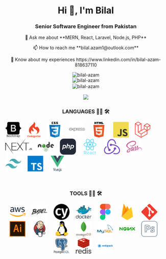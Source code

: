 <h1 align="center">Hi 👋, I'm Bilal</h1>
<h3 align="center">Senior Software Engineer from Pakistan</h3>
<div align="left">
    
</div>
<p align="center">💬 Ask me about **MERN, React, Laravel, Node.js, PHP**</p>

<p align="center">📫 How to reach me **bilal.azam1@outlook.com**</p>

<p align="center">📄 Know about my experiences https://www.linkedin.com/in/bilal-azam-818637110</p>
<div align="center">
     <img src="https://myreadme.vercel.app/api/embed/bilal-azam?panels=userstatistics,toplanguages,commitgraph" alt="bilal-azam" />
</div>
<div align="center">
    <img src="https://github-readme-streak-stats.herokuapp.com/?user=bilal-azam&theme=tokyonight" alt="bilal-azam"/>
</div>
<div align="center">
    <img align="center" src="http://github-profile-summary-cards.vercel.app/api/cards/profile-details?username=bilal-azam&theme=tokyonight" alt="bilal-azam" />
</div>
<br />
<div align="center">
    <img src="https://github-profile-trophy.vercel.app/?username=bilal-azam&theme=juicyfresh&no-bg=true" />
</div>

<h3 align="center">LANGUAGES 👨‍💻 🛠</h3>

<p align="left">
    <img src="./icons/languages/bootstrap.svg" style="width: auto; height: 50px; margin-right:15px;"/>
    <img src="./icons/languages/codeignitor.svg" style="width: auto; height: 50px; margin-right:15px;"/>
    <img src="./icons/languages/css3.svg" style="width: auto; height: 50px; margin-right:15px;"/>
    <img src="./icons/languages/express.svg" style="width: auto; height: 50px; margin-right:15px;"/>
    <img src="./icons/languages/html5.svg" style="width: auto; height: 50px; margin-right:15px;"/>
    <img src="./icons/languages/javascript.svg" style="width: auto; height: 50px; margin-right:15px;"/>
    <img src="./icons/languages/laravel.svg" style="width: auto; height: 50px; margin-right:15px;"/>
    <img src="./icons/languages/next.svg" style="width: auto; height: 50px; margin-right:15px;"/>
    <img src="./icons/languages/nodejs.svg" style="width: auto; height: 50px; margin-right:15px;"/>
    <img src="./icons/languages/PHP.svg" style="width: auto; height: 50px; margin-right:15px;"/>
    <img src="./icons/languages/react.svg" style="width: auto; height: 50px; margin-right:15px;"/>
    <img src="./icons/languages/redux.svg" style="width: auto; height: 50px; margin-right:15px;"/>
    <img src="./icons/languages/sass.svg" style="width: auto; height: 50px; margin-right:15px;"/>
    <img src="./icons/languages/tailwind.svg" style="width: auto; height: 50px; margin-right:15px;"/>
    <img src="./icons/languages/typescript.svg" style="width: auto; height: 50px; margin-right:15px;"/>
    <img src="./icons/languages/vuejs.svg" style="width: auto; height: 50px; margin-right:15px;"/>
</p>

<br />

<h3 align="center">TOOLS 👨‍💻 🛠</h3>

<p align="center">
    <img src="./icons/tools/aws.svg" style="width: auto; height: 50px; margin-right:15px;"/>
    <img src="./icons/tools/babel.svg" style="width: auto; height: 50px; margin-right:15px;"/>
    <img src="./icons/tools/cypress.svg" style="width: auto; height: 50px; margin-right:15px;"/>
    <img src="./icons/tools/docker.svg" style="width: auto; height: 50px; margin-right:15px;"/>
    <img src="./icons/tools/figma.svg" style="width: auto; height: 50px; margin-right:15px;"/>
    <img src="./icons/tools/firease.svg" style="width: auto; height: 50px; margin-right:15px;"/>
    <img src="./icons/tools/git.svg" style="width: auto; height: 50px; margin-right:15px;"/>
    <img src="./icons/tools/illustrator.svg" style="width: auto; height: 50px; margin-right:15px;"/>
    <img src="./icons/tools/jenkins.svg" style="width: auto; height: 50px; margin-right:15px;"/>
    <img src="./icons/tools/linux.svg" style="width: auto; height: 50px; margin-right:15px;"/>
    <img src="./icons/tools/mongodb.svg" style="width: auto; height: 50px; margin-right:15px;"/>
    <img src="./icons/tools/mysql.svg" style="width: auto; height: 50px; margin-right:15px;"/>
    <img src="./icons/tools/nginx.svg" style="width: auto; height: 50px; margin-right:15px;"/>
    <img src="./icons/tools/photoshop.svg" style="width: auto; height: 50px; margin-right:15px;"/>
    <img src="./icons/tools/postgresql.svg" style="width: auto; height: 50px; margin-right:15px;"/>
    <img src="./icons/tools/redis.svg" style="width: auto; height: 50px; margin-right:15px;"/>
    <img src="./icons/tools/webpack.svg" style="width: auto; height: 50px; margin-right:15px;"/>
</p>

